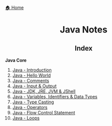 [🏠 Home](../../README.md)

<h1 style="text-align: center">Java Notes</h1>

<h2 style="text-align: center">Index</h2>

**Java Core**
1. [Java - Introduction](./notes/1.%20Java%20-%20Introduction.md)
2. [Java - Hello World](./notes/2.%20Java%20-%20Hello%20World.md)
3. [Java - Comments](./notes/3.%20Java%20-%20Comments.md)
4. [Java - Input & Output](./notes/4.%20Java%20-%20Input%20&%20Output.md)
5. [Java - JDK, JRE, JVM & JShell](./notes/5.%20Java%20-%20JDK,%20JRE,%20JVM%20&%20Jshell.md)
6. [Java - Variables, Identifiers & Data Types](./notes/6.%20Java%20-%20Variables%20&%20Datatypes.md)
7. [Java - Type Casting](./notes/7.%20Java%20-%20Type%20Casting.md)
8. [Java - Operators](./notes/8.%20Java%20-%20Operators.md)
9. [Java - Flow Control Statement](./notes/9.%20Java%20-%20Flow%20Control%20Statements.md)
10. [Java - Loops](./notes/10.%20Java%20-%20Loops.md)